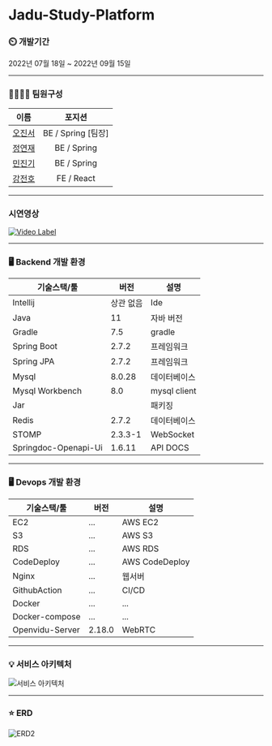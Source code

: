 # Jadu-Study-Platform

### ⏲️ 개발기간
2022년 07월 18일 ~ 2022년 09월 15일

---
### 👨‍👩‍👧‍👧 팀원구성
|  이름  |  포지션  |
| :----: | :-----: |
| [오진서](https://github.com/ohjinseo)|BE / Spring [팀장]|
| [정연재](https://github.com/jyjae)|BE / Spring|
| [민진기](https://github.com/Dmin3)|BE / Spring|
| [강전호](https://github.com/zzho-o)|FE / React|

---
### 시연영상
[![Video Label](http://img.youtube.com/vi/NrwhZoxgbYQ/0.jpg)](https://youtu.be/NrwhZoxgbYQ)

---
### 🖥 Backend 개발 환경
| 기술스택/툴 | 버전 | 설명 |
| ------ | ----------- | ----------- |
| Intellij   | 상관 없음  | Ide      |
| Java   | 11  | 자바 버전      |
| Gradle   | 7.5    | gradle       |
| Spring Boot   | 2.7.2                 | 프레임워크       |
| Spring JPA   | 2.7.2                 | 프레임워크       |
| Mysql   | 8.0.28 | 데이터베이스       |
| Mysql Workbench   | 8.0            | mysql client        |
| Jar   |          | 패키징       |
| Redis   | 2.7.2            | 데이터베이스       |
| STOMP   | 2.3.3-1            | WebSocket      |
| Springdoc-Openapi-Ui  | 1.6.11            | API DOCS       |
---
### 🖥 Devops 개발 환경
| 기술스택/툴 | 버전 | 설명 |
| ------ | ----------- | ----------- |
| EC2   | ...  | AWS EC2      |
| S3   | ...  | AWS S3      |
| RDS   | ...    | AWS RDS       |
| CodeDeploy   | ...    | AWS CodeDeploy       |
| Nginx   |  ...                |   웹서버     |
| GithubAction   | ...            | CI/CD      |
| Docker   | ...            | ...      |
| Docker-compose   | ...            | ...      |
| Openvidu-Server  |  2.18.0           | WebRTC       |
---  
### 💡 서비스 아키텍처
![서비스 아키텍처](https://user-images.githubusercontent.com/80299170/190058923-c197377a-a728-4971-8f56-930750177443.png)

---
### ⭐️ ERD
![ERD2](https://user-images.githubusercontent.com/80299170/190061526-069dbf27-8f4a-4e64-ba77-b6be820cf98b.png)

